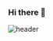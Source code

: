 ### Hi there 👋

![header](https://capsule-render.vercel.app/api?type=slice&color=0:3090C7,100:82CAFF&fontColor=E5E4E2&animation=twinkling&height=200&section=header&text=KyungJun%20Boo&fontSize=70)

<!--
**trevor1107/trevor1107** is a ✨ _special_ ✨ repository because its `README.md` (this file) appears on your GitHub profile.

Here are some ideas to get you started:

- 🔭 I’m currently working on ...
- 🌱 I’m currently learning ...
- 👯 I’m looking to collaborate on ...
- 🤔 I’m looking for help with ...
- 💬 Ask me about ...
- 📫 How to reach me: ...
- 😄 Pronouns: ...
- ⚡ Fun fact: ...
-->
